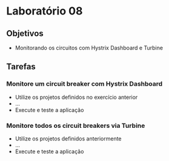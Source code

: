 # Laboratório 08

## Objetivos
- Monitorando os circuitos com Hystrix Dashboard e Turbine

## Tarefas

### Monitore um circuit breaker com Hystrix Dashboard
- Utilize os projetos definidos no exercício anterior
- ...
- Execute e teste a aplicação

### Monitore todos os circuit breakers via Turbine
- Utilize os projetos definidos anteriormente
- ...
- Execute e teste a aplicação
